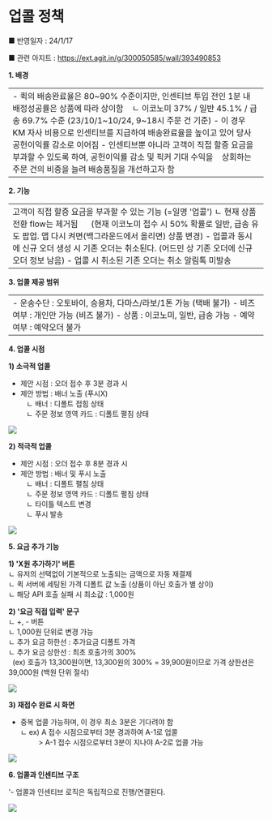 # 업콜 정책

■ 반영일자 : 24/1/17

■ 관련 아지트 : <https://ext.agit.in/g/300050585/wall/393490853>

**1. 배경**

|  |
| --- |
| - 퀵의 배송완료율은 80~90% 수준이지만, 인센티브 투입 전인 1분 내 배정성공률은 상품에 따라 상이함     ㄴ 이코노미 37% / 일반 45.1% / 급송 69.7% 수준 (23/10/1~10/24, 9~18시 주문 건 기준)  - 이 경우 KM 자사 비용으로 인센티브를 지급하여 배송완료율을 높이고 있어 당사 공헌이익률 감소로 이어짐  - 인센티브뿐 아니라 고객이 직접 할증 요금을 부과할 수 있도록 하여, 공헌이익률 감소 및 픽커 기대 수익을     상회하는 주문 건의 비중을 늘려 배송품질을 개선하고자 함 |

**2. 기능**

|  |
| --- |
| 고객이 직접 할증 요금을 부과할 수 있는 기능 (=일명 '업콜')  ㄴ 현재 상품 전환 flow는 제거됨       (현재 이코노미 접수 시 50% 확률로 일반, 급송 유도 팝업. 앱 다시 켜면(백그라운드에서 올리면) 상품 변경)  - 업콜과 동시에 신규 오더 생성 시 기존 오더는 취소된다. (어드민 상 기존 오더에 신규 오더 정보 남음)  - 업콜 시 취소된 기존 오더는 취소 알림톡 미발송 |

**3. 업콜 제공 범위**

|  |
| --- |
| - 운송수단 : 오토바이, 승용차, 다마스/라보/1톤 가능 (택배 불가)  - 비즈 여부 : 개인만 가능 (비즈 불가) - 상품 : 이코노미, 일반, 급송 가능  - 예약 여부 : 예약오더 불가 |

**4. 업콜 시점**

**1) 소극적 업콜**

- 제안 시점 : 오더 접수 후 3분 경과 시   
- 제안 방법 : 배너 노출 (푸시X)   
   ㄴ 배너 : 디폴트 접힘 상태   
   ㄴ 주문 정보 영역 카드 : 디폴트 펼침 상태

![](https://kakaomobilitysupport.zendesk.com/hc/article_attachments/34282446957849)

**2) 적극적 업콜**

- 제안 시점 : 오더 접수 후 8분 경과 시   
- 제안 방법 : 배너 및 푸시 노출   
   ㄴ 배너 : 디폴트 펼침 상태   
   ㄴ 주문 정보 영역 카드 : 디폴트 펼침 상태   
   ㄴ 타이틀 텍스트 변경   
   ㄴ 푸시 발송

![](https://kakaomobilitysupport.zendesk.com/hc/article_attachments/34282447071641)

**5. 요금 추가 기능**

**1) 'X원 추가하기' 버튼**   
ㄴ 유저의 선택없이 기본적으로 노출되는 금액으로 자동 재결제   
ㄴ 퀵 서버에 세팅된 가격 디폴트 값 노출 (상품이 아닌 호출가 별 상이)   
ㄴ 해당 API 호출 실패 시 최소값 : 1,000원   
  
**2) '요금 직접 입력' 문구**   
ㄴ +, - 버튼   
ㄴ 1,000원 단위로 변경 가능   
ㄴ 추가 요금 하한선 : 추가요금 디폴트 가격   
ㄴ 추가 요금 상한선 : 최초 호출가의 300%   
  (ex) 호출가 13,300원이면, 13,300원의 300% = 39,900원이므로 가격 상한선은 39,000원 (백원 단위 절삭)

![](https://kakaomobilitysupport.zendesk.com/hc/article_attachments/34282453234201)

**3) 재접수 완료 시 화면**

- 중복 업콜 가능하며, 이 경우 최소 3분은 기다려야 함   
ㄴ ex) A 접수 시점으로부터 3분 경과하여 A-1로 업콜   
         > A-1 접수 시점으로부터 3분이 지나야 A-2로 업콜 가능

![](https://kakaomobilitysupport.zendesk.com/hc/article_attachments/34282533841049)

**6. 업콜과 인센티브 구조**

'- 업콜과 인센티브 로직은 독립적으로 진행/연결된다.

![](https://kakaomobilitysupport.zendesk.com/hc/article_attachments/34282553799961)